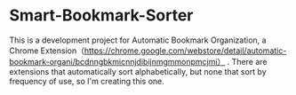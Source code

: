 # Smart-Bookmark-Sorter
This is a development project for Automatic Bookmark Organization, a Chrome Extension（https://chrome.google.com/webstore/detail/automatic-bookmark-organi/bcdnngbkmicnnjdibijnmgmmonpmcjmi） .
There are extensions that automatically sort alphabetically, but none that sort by frequency of use, so I'm creating this one.
